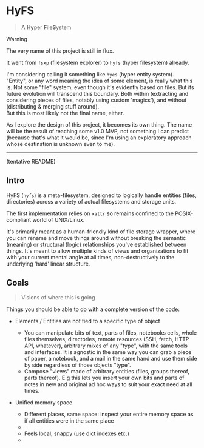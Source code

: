 # HyFS
> A **Hy**per **F**ile**S**ystem

> [!WARNING]
> The very name of this project is still in flux.  
> 
> It went from `fsxp` (filesystem explorer) to `hyfs` (hyper filesystem) already.  
> 
> I'm considering calling it something like `hyes` (hyper entity system).  
> "Entity", or any word meaning the idea of some element, is really what this is. Not some "file" system, even though it's evidently based on files. But its future evolution will transcend this boundary. Both within (extracting and considering pieces of files, notably using custom 'magics'), and without (distributing & merging stuff around).  
> But this is most likely not the final name, either.
> 
> As I explore the design of this project, it becomes its own thing. The name will be the result of reaching some v1.0 MVP, not something I can predict (because that's what it would be, since I'm using an exploratory approach whose destination is unknown even to me).

----

(tentative README)

## Intro

HyFS (`hyfs`) is a meta-filesystem, designed to logically handle entities (files, directories) across a variety of actual filesystems and storage units.

The first implementation relies on `xattr` so remains confined to the POSIX-compliant world of UNIX/Linux.

It's primarily meant as a human-friendly kind of file storage wrapper, where you can rename and move things around without breaking the semantic (meaning) or structural (logic) relationships you've established between things. It's meant to allow multiple kinds of views and organizations to fit with your current mental angle at all times, non-destructively to the underlying 'hard' linear structure.

## Goals
> Visions of where this is going

Things you should be able to do with a complete version of the code:


- Elements / Entities are not tied to a specific type of object
    - You can manipulate bits of text, parts of files, notebooks cells, whole files themselves, directories, remote resources (SSH, fetch, HTTP API, whatever), arbitrary mixes of any "type", with the same tools and interfaces. It is agnostic in the same way you can grab a piece of paper, a notebook, and a mail in the same hand and use them side by side regardless of those objects "type".
    - Compose "views" made of arbitrary entities (files, groups thereof, parts thereof). E.g this lets you insert your own bits and parts of notes in new and original ad hoc ways to suit your exact need at all times.

- Unified memory space
    - Different places, same space: inspect your entire memory space as if all entities were in the same place
    - 
    - Feels local, snappy (use dict indexes etc.)
    - 






